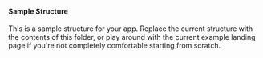 #### Sample Structure

This is a sample structure for your app. Replace the current structure with the contents of this folder, or play around with the current example landing page if you're not completely comfortable starting from scratch.
